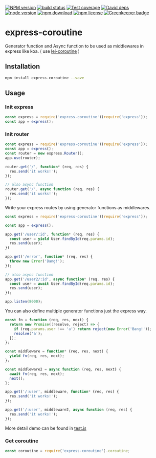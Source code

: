 [![NPM version][npm-image]][npm-url]
[![build status][travis-image]][travis-url]
[![Test coverage][coveralls-image]][coveralls-url]
[![David deps][david-image]][david-url]
[![node version][node-image]][node-url]
[![npm download][download-image]][download-url]
[![npm license][license-image]][download-url]
[![Greenkeeper badge](https://badges.greenkeeper.io/yourtion/express-coroutine.svg)](https://greenkeeper.io/)

[npm-image]: https://img.shields.io/npm/v/express-coroutine.svg?style=flat-square
[npm-url]: https://npmjs.org/package/express-coroutine
[travis-image]: https://img.shields.io/travis/yourtion/express-coroutine.svg?style=flat-square
[travis-url]: https://travis-ci.org/yourtion/express-coroutine
[coveralls-image]: https://img.shields.io/coveralls/yourtion/express-coroutine.svg?style=flat-square
[coveralls-url]: https://coveralls.io/r/yourtion/express-coroutine?branch=master
[david-image]: https://img.shields.io/david/yourtion/express-coroutine.svg?style=flat-square
[david-url]: https://david-dm.org/yourtion/express-coroutine
[node-image]: https://img.shields.io/badge/node.js-%3E=4.0-green.svg?style=flat-square
[node-url]: http://nodejs.org/download/
[download-image]: https://img.shields.io/npm/dm/express-coroutine.svg?style=flat-square
[download-url]: https://npmjs.org/package/express-coroutine
[license-image]: https://img.shields.io/npm/l/express-coroutine.svg

# express-coroutine

Generator function and Async function to be used as middlewares in express like koa. ( use [lei-coroutine](https://github.com/leizongmin/lei-coroutine) )

## Installation

```bash
npm install express-coroutine --save
```

## Usage

### Init express

```javascript
const express = require('express-coroutine')(require('express'));
const app = express();
```

### Init router

```javascript
const express = require('express-coroutine')(require('express'));
const app = express();
const router = new express.Router();
app.use(router);

router.get('/', function* (req, res) {
  res.send('it works!');
});

// also async function
router.get('/', async function (req, res) {
  res.send('it works!');
});
```

Write your express routes by using generator functions as middlewares. 

```javascript
const express = require('express-coroutine')(require('express'));

const app = express();

app.get('/user/:id', function* (req, res) {
  const user = yield User.findById(req.params.id);
  res.send(user);
})

app.get('/error', function* (req, res) {
  throw new Error('Bang!');
});

// also async function
app.get('/user2/:id', async function* (req, res) {
  const user = await User.findById(req.params.id);
  res.send(user);
});

app.listen(8000);
```

You can also define multiple generator functions just the express way.

```javascript
const fn = function (req, res, next) {
  return new Promise((resolve, reject) => {
    if (req.params.user !== 'a') return reject(new Error('Bang!'));
    resolve('a');
  });
};

const middleware = function* (req, res, next) {
  yield fn(req, res, next);
};

const middleware2 = async function (req, res, next) {
  await fn(req, res, next);
  next();
};

app.get('/:user', middleware, function* (req, res) {
  res.send('it works!');
});

app.get('/:user', middleware2, async function (req, res) {
  res.send('it works!');
});
```

More detail demo can be found in [test.js](test.js)

### Get coroutine

```javascript
const coroutine = require('express-coroutine').coroutine;
```
